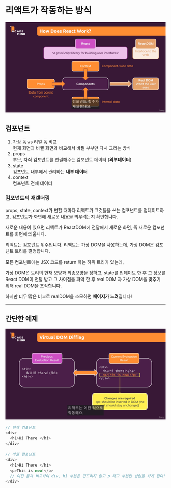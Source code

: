 # 리액트가 작동하는 방식

![리액트방식](./img/01.png)

## 컴포넌트

1. 가상 돔 vs 리얼 돔 비교  
   현재 화면과 바뀔 화면과 비교해서 바뀔 부부만 다시 그리는 방식
2. props  
   부모, 자식 컴포넌트를 연결해주는 컴포넌트 데이터 (**외부데이터**)
3. state  
   컴포넌트 내부에서 관리하는 **내부 데이터**
4. context  
   컴포넌트 전체 데이터

### 컴포넌트의 재렌더링

props, state, context가 변할 때마다 리액트가 그것들을 쓰는 컴포넌트를 업데이트하고, 컴포넌트가 화면에 새로운 내용을 띄우려는지 확인합니다.

새로운 내용이 있으면 리액트가 ReactDOM에 전달해서 새로운 화면, 즉 새로운 컴포넌트를 화면에 띄웁니다.

리액트는 컴포넌트 위주입니다.
리액트는 가상 DOM을 사옹하는데, 가상 DOM은 컴포넌트 트리를 결정합니다.

모든 컴포넌트에는 JSX 코드를 return 하는 하위 트리가 있는데,

가상 DOM은 트리의 현재 모양과 최종모양을 정하고, state를 업데이트 한 후 그 정보를 React DOM이 전달 받고 그 차이점을 파악 한 후 real DOM 과 가상 DOM을 맞추기 위해 real DOM을 조작합니다.

하지만 너무 많은 비교로 realDOM을 소모하면 **페이지가 느려**집니다!

---

## 간단한 예제

![예제](./img/02.png)

```javascript
// 현재 컴포넌트
<div>
  <h1>Hi There </hi>
</div>

// 바뀔 컴포넌트
<div>
  <h1>Hi There </hi>
  <p>This is new!</p>
  // 이전 돔과 비교하여 div, h1 부분은 건드리지 않고 p 태그 부분만 삽입을 하게 된다!
</div>

```
